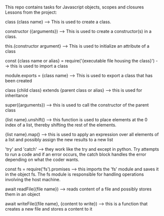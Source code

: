 This repo contains tasks for Javascript objects, scopes and closures 
Lessons from the project:

class {class name} --> This is used to create a class.

constructor ({arguments}) --> This is used to create a constructor(s) in a class.

this.{constructor argument} --> This is used to initialize an attribute of a class 

const {class name or alias} = require('{executable file housing the class}') --> this is used to import a class

module.exports = {class name} --> This is used to export a class that has been created

class {child class} extends {parent class or alias} --> this is used for inheritance

super({arguments}) --> this is used to call the constructor of the parent class

{list name}.unshift() --> this function is used to place elements at the 0 index of a list, thereby shifting the rest of the elements.

{list name}.map() --> this is used to apply an expression over all elements of a list and possibly assign the new results to a new list

'try' and 'catch' --> they work like the try and except in python. Try attempts to run a code and if an error occurs, the catch block handles the error depending on what the coder wants.

const fs = require('fs').promises --> this imports the 'fs' module and saves it in the object fs. The fs module is responsible for handling operations involving the host machine.

await readFile({file name}) --> reads content of a file and possibly stores them in an object

await writeFile({file name}, {content to write}) --> this is a function that creates a new file and stores a content to it
